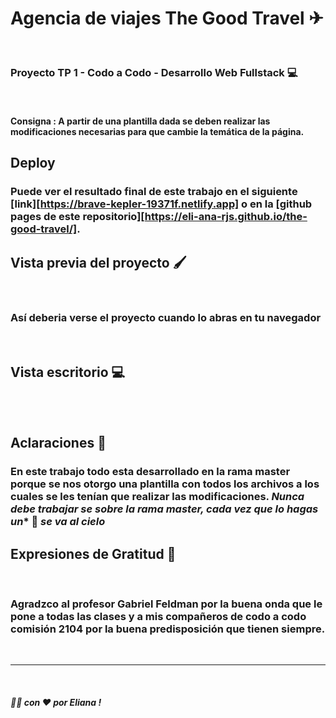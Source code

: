 #   Agencia de viajes The Good Travel ✈

<br />

### Proyecto TP 1 - Codo a Codo - Desarrollo Web Fullstack 💻

<br />

#### **Consigna** : A partir de una plantilla dada se deben realizar las modificaciones necesarias para que cambie la temática de la página.

## Deploy

### Puede ver el resultado final de este trabajo en el siguiente [link][https://brave-kepler-19371f.netlify.app] o en la [github pages de este repositorio][https://eli-ana-rjs.github.io/the-good-travel/]. 

## Vista previa del proyecto 🖌

<br />

### Así deberia verse el proyecto cuando lo abras en tu navegador

<br />

## Vista escritorio 💻

<br />







<br />

## Aclaraciones 📢

### En este trabajo todo esta desarrollado en la rama master porque se nos otorgo una plantilla con todos los archivos a los cuales se les tenían que realizar las modificaciones. ***Nunca debe trabajar se sobre la rama master, cada vez que lo hagas un**** 🦄 ***se va al cielo***

## Expresiones de Gratitud 🎁

<br />

### Agradzco al profesor Gabriel Feldman por la buena onda que le pone a todas las clases y a mis compañeros de codo a codo comisión 2104 por la buena predisposición que tienen siempre.

<br />


***

<br />

##### 👩‍💻 con ❤ por Eliana  !



